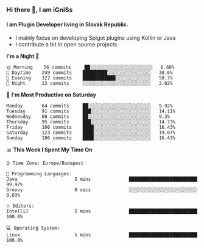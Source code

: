 ### Hi there 👋, I am iGniSs

#### I am Plugin Developer living in Slovak Republic.
- I mainly focus on developing Spigot plugins using Kotlin or Java
- I contribute a bit in open source projects

<!--START_SECTION:waka-->
**I'm a Night 🦉** 

```text
🌞 Morning    56 commits     ██░░░░░░░░░░░░░░░░░░░░░░░   8.68% 
🌆 Daytime    249 commits    █████████░░░░░░░░░░░░░░░░   38.6% 
🌃 Evening    327 commits    ████████████░░░░░░░░░░░░░   50.7% 
🌙 Night      13 commits     ░░░░░░░░░░░░░░░░░░░░░░░░░   2.02%

```
📅 **I'm Most Productive on Saturday** 

```text
Monday       64 commits     ██░░░░░░░░░░░░░░░░░░░░░░░   9.92% 
Tuesday      91 commits     ███░░░░░░░░░░░░░░░░░░░░░░   14.11% 
Wednesday    60 commits     ██░░░░░░░░░░░░░░░░░░░░░░░   9.3% 
Thursday     95 commits     ███░░░░░░░░░░░░░░░░░░░░░░   14.73% 
Friday       106 commits    ████░░░░░░░░░░░░░░░░░░░░░   16.43% 
Saturday     123 commits    ████░░░░░░░░░░░░░░░░░░░░░   19.07% 
Sunday       106 commits    ████░░░░░░░░░░░░░░░░░░░░░   16.43%

```


📊 **This Week I Spent My Time On** 

```text
⌚︎ Time Zone: Europe/Budapest

💬 Programming Languages: 
Java                     5 mins              █████████████████████████   99.97% 
Groovy                   0 secs              ░░░░░░░░░░░░░░░░░░░░░░░░░   0.03%

🔥 Editors: 
IntelliJ                 5 mins              █████████████████████████   100.0%

💻 Operating System: 
Linux                    5 mins              █████████████████████████   100.0%

```


<!--END_SECTION:waka-->